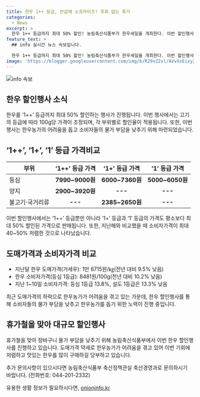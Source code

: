 ```yaml
---
title: 한우 1++ 등급, 반값에 소프라이즈! 후회 없는 특가
categories:
  - News
excerpt: >
  한우 1++ 등급까지 최대 50% 할인! 농림축산식품부가 한우세일을 개최한다. 이번 할인행사는 한우농가 돕고 소비자 부담 낮추기 위한 조치이며, 1++ 등급도 포함되어 있어 높은 선호도를 자랑한다. 이에 더해 지난 해와 비교하여 최대 40~50% 저렴하다. 또한, 농식품부는 할인행사 외에도 기업 및 급식업체를 대상으로 지원사업을 추진할 계획이며, 휴가철을 맞아 장바구니 물가 부담을 낮추고자 힘쓰고 있다.
feature_text: >
  ## info 실시간 뉴스 속보입니다.

  한우 1++ 등급까지 최대 50% 할인! 농림축산식품부가 한우세일을 개최한다. 이번 할인행사는 한우농가 돕고 소비자 부담 낮추기 위한 조치이며, 1++ 등급도 포함되어 있어 높은 선호도를 자랑한다. 이에 더해 지난 해와 비교하여 최대 40~50% 저렴하다. 또한, 농식품부는 할인행사 외에도 기업 및 급식업체를 대상으로 지원사업을 추진할 계획이며, 휴가철을 맞아 장바구니 물가 부담을 낮추고자 힘쓰고 있다.
image: 'https://blogger.googleusercontent.com/img/b/R29vZ2xl/AVvXsEixyZcFfHzMRdzZMjFBmAUKJYCLCGyLL1o632UiGVXcaFdKo_bkvkuCioo0uUKlGfBVcT3P84aROyZIXSBEx3Aw5nCQ3pTgDom1WDC4m8eifvWiAmWEEVb4x6G_l8C0QH225ldMjyaFvpxGEBGNO37VmDTDMHGhJPq73UglMfDca1-0aw/s1600/blogspot.png'
---
```


<p><img src="https://blogger.googleusercontent.com/img/b/R29vZ2xl/AVvXsEixyZcFfHzMRdzZMjFBmAUKJYCLCGyLL1o632UiGVXcaFdKo_bkvkuCioo0uUKlGfBVcT3P84aROyZIXSBEx3Aw5nCQ3pTgDom1WDC4m8eifvWiAmWEEVb4x6G_l8C0QH225ldMjyaFvpxGEBGNO37VmDTDMHGhJPq73UglMfDca1-0aw/s1600/blogspot.png" alt="info 속보" /></p>

<h2 data-ke-size="size26">한우 할인행사 소식</h2>

<p data-ke-size="size16">한우를 ‘1++’ 등급까지 최대 50% 할인하는 행사가 진행됩니다. 이번 행사에서는 고기의 등급에 따라 100g당 가격이 조정되며, 각 부위별로 할인율이 적용됩니다. 또한, 이번 행사는 한우농가의 어려움을 돕고 소비자들의 물가 부담을 낮추기 위해 마련되었습니다.</p>

<h2 data-ke-size="size26">‘1++’, ‘1+’, ‘1’ 등급 가격비교</h2>

<table>
    <thead>
        <tr>
            <th>부위</th>
            <th><b>‘1++’ 등급 가격</b></th>
            <th><b>‘1+’ 등급 가격</b></th>
            <th><b>‘1’ 등급 가격</b></th>
        </tr>
    </thead>
    <tbody>
        <tr>
            <td>등심</td>
            <td style="text-align: center; height: 17px;"><b>7990~9000원</b></td>
            <td style="text-align: center; height: 17px;"><b>6000~7360원</b></td>
            <td style="text-align: center; height: 17px;"><b>5000~6050원</b></td>
        </tr>
        <tr>
            <td>양지</td>
            <td style="text-align: center; height: 17px;"><b>2900~3920원</b></td>
            <td style="text-align: center; height: 17px;"><b>---</b></td>
            <td style="text-align: center; height: 17px;"><b>---</b></td>
        </tr>
        <tr>
            <td>불고기·국거리류</td>
            <td style="text-align: center; height: 17px;"><b>---</b></td>
            <td style="text-align: center; height: 17px;"><b>2385~2650원</b></td>
            <td style="text-align: center; height: 17px;"><b>---</b></td>
        </tr>
    </tbody>
</table>

<p data-ke-size="size16">이번 할인행사에서는 ‘1++’ 등급뿐만 아니라 ‘1+’ 등급과 ‘1’ 등급의 가격도 평소보다 최대 50% 할인된 가격으로 판매됩니다. 또한, 지난해와 비교했을 때 소비자가격이 최대 40~50% 저렴한 것으로 나타났습니다.</p>

<h2 data-ke-size="size26">도매가격과 소비자가격 비교</h2>

<ul>
    <li>지난달 한우 도매가격(거세우): 1만 6715원/㎏(전년 대비 9.5% 낮음)</li>
    <li>한우 소비자가격(등심 1등급): 8481원/100g(전년 대비 10.2% 낮음)</li>
    <li>지난 1~10일 소비자가격: 등심 1등급 13.8%, 설도 1등급은 13.3% 낮음</li>
</ul>

<p data-ke-size="size16">최근 도매가격의 하락으로 한우농가가 어려움을 겪고 있는 가운데, 한우 할인행사를 통해 소비자들의 물가 부담을 낮추고 한우농가를 돕기 위한 노력이 진행 중입니다.</p>

<h2 data-ke-size="size26">휴가철을 맞아 대규모 할인행사</h2>

<p data-ke-size="size16">휴가철을 맞아 장바구니 물가 부담을 낮추기 위해 농림축산식품부에서 이번 한우 할인행사를 진행하고 있습니다. 도매가격 약세로 한우농가가 어려움을 겪고 있어 이번 기회에 저렴하고 맛있는 한우를 많이 구매하길 당부하고 있습니다.</p>

<p data-ke-size="size16">추가 문의사항이 있으시다면 농림축산식품부 축산정책관실 축산경영과로 문의하시기 바랍니다. (전화번호: 044-201-2332)</p>

<p data-ke-size="size16"></p>

<p data-ke-size="size16"></p>
유용한 생활 정보가 필요하시다면, <a href="https://onioninfo.kr" rel="dofollow">onioninfo.kr</a>


